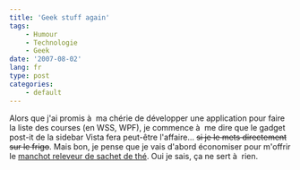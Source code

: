 ```yaml
---
title: 'Geek stuff again'
tags:
    - Humour
    - Technologie
    - Geek
date: '2007-08-02'
lang: fr
type: post
categories:
    - default
---
```


Alors que j'ai promis à  ma chérie de développer une application pour faire la liste des courses (en WSS, WPF), je commence à  me dire que le gadget post-it de la sidebar Vista fera peut-être l'affaire… <s title="Ce site n'existe plus">si je le mets directement sur le frigo</s>. Mais bon, je pense que je vais d'abord économiser pour m'offrir le [manchot releveur de sachet de thé](http://www.suchablog.com/le-pingouin-qui-releve-automatiquement-votre-sachet-de-the/). Oui je sais, ça ne sert à  rien.